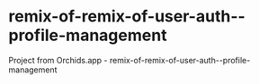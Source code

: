 # remix-of-remix-of-user-auth--profile-management
Project from Orchids.app - remix-of-remix-of-user-auth--profile-management
